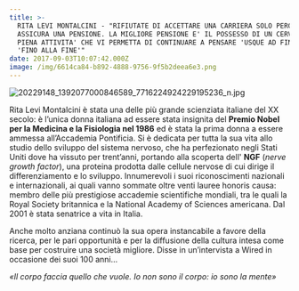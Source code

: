 ```yaml
---
title: >-
  RITA LEVI MONTALCINI - "RIFIUTATE DI ACCETTARE UNA CARRIERA SOLO PERCHE' VI
  ASSICURA UNA PENSIONE. LA MIGLIORE PENSIONE E' IL POSSESSO DI UN CERVELLO IN
  PIENA ATTIVITA' CHE VI PERMETTA DI CONTINUARE A PENSARE 'USQUE AD FINEM',
  'FINO ALLA FINE'"
date: 2017-09-03T10:07:42.000Z
image: /img/6614ca84-b892-4888-9756-9f5b2deea6e3.png
---
```

![20229148_1392077000846589_7716224924229195236_n.jpg](/img/6614ca84-b892-4888-9756-9f5b2deea6e3.png)

Rita Levi Montalcini è stata una delle più grande scienziata italiane del XX secolo: è l’unica donna italiana ad essere stata insignita del **Premio Nobel per la Medicina e la Fisiologia nel 1986** ed è stata la prima donna a essere ammessa all’Accademia Pontificia. Si è dedicata per tutta la sua vita allo studio dello sviluppo del sistema nervoso, che ha perfezionato negli Stati Uniti dove ha vissuto per trent’anni, portando alla scoperta dell' **NGF** (_nerve growth factor_), una proteina prodotta dalle cellule nervose di cui dirige il differenziamento e lo sviluppo. Innumerevoli i suoi riconoscimenti nazionali e internazionali, ai quali vanno sommate oltre venti lauree honoris causa: membro delle più prestigiose accademie scientifiche mondiali, tra le quali la Royal Society britannica e la National Academy of Sciences americana. Dal 2001 è stata senatrice a vita in Italia.

Anche molto anziana continuò la sua opera instancabile a favore della ricerca, per le pari opportunità e per la diffusione della cultura intesa come base per costruire una società migliore. Disse in un’intervista a Wired in occasione dei suoi 100 anni...

_«Il corpo faccia quello che vuole. Io non sono il corpo: io sono la mente»_
